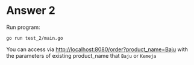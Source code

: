 # Answer 2
Run program:
```
go run test_2/main.go
```
You can access via [http://localhost:8080/order?product_name=Baju](http://localhost:8080/order?product_name=Baju) with the parameters of existing product_name 
that `Baju` or `Kemeja`
